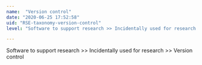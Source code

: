 ```yaml
---
name:  "Version control"
date: "2020-06-25 17:52:58"
uid: "RSE-taxonomy-version-control"
level: "Software to support research >> Incidentally used for research >> Version control"

---
```


Software to support research >> Incidentally used for research >> Version control